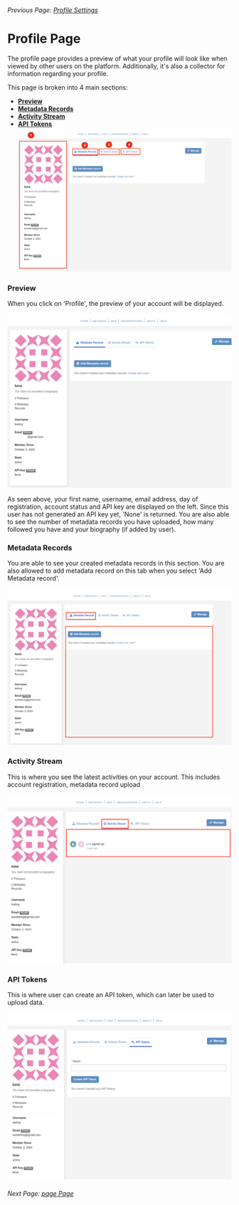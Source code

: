 ###### Previous Page: [Profile Settings](./profile-settings.md)

# Profile Page

The profile page provides a preview of what your profile will look like when viewed by other users on the platform. Additionally, it's also a collector for information regarding your profile.

This page is broken into 4 main sections:

- **[Preview](#preview)**
- **[Metadata Records](#metadata-records)**
- **[Activity Stream](#activity-stream)**
- **[API Tokens](#api-tokens)**
![profile tabs](img/profile_tabs.png)

### Preview

When you click on 'Profile', the preview of your account will be displayed.

![profile preview](img/profile.png)

As seen above, your first name, username, email address, day of registration, account status and API key are displayed on the left. Since this user has not generated an API key yet, 'None' is returned. You are also able to see the number of metadata records you have uploaded, how many followed you have and your biography (if added by user).

### Metadata Records

You are able to see your created metadata records in this section. You are also allowed to add metadata record on this tab when you select 'Add Metadata record'.

![metadata record](img/metadata_records.png)

### Activity Stream

This is where you see the latest activities on your account. This includes account registration, metadata record upload

![activity stream](img/activity_stream.png)

### API Tokens

This is where user can create an API token, which can later be used to upload data.

![api](img/api_token.png)

###### Next Page: [page Page]()
